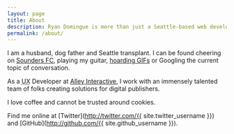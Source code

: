 ```yaml
---
layout: page
title: About
description: Ryan Domingue is more than just a Seattle-based web developer...
permalink: /about/
---
```


I am a husband, dog father and Seattle transplant. I can be found cheering on [Sounders FC](http://soundersfc.com), playing my guitar, [hoarding GIFs](http://jif.io) or Googling the current topic of conversation.

As a <abbr title="User Experience">UX</abbr> Developer at [Alley Interactive](https://www.alleyinteractive.com), I work with an immensely talented team of folks creating solutions for digital publishers.

I love coffee and cannot be trusted around cookies.

Find me online at [Twitter](http://twitter.com/{{ site.twitter_username }}) and [GitHub](http://github.com/{{ site.github_username }}).
